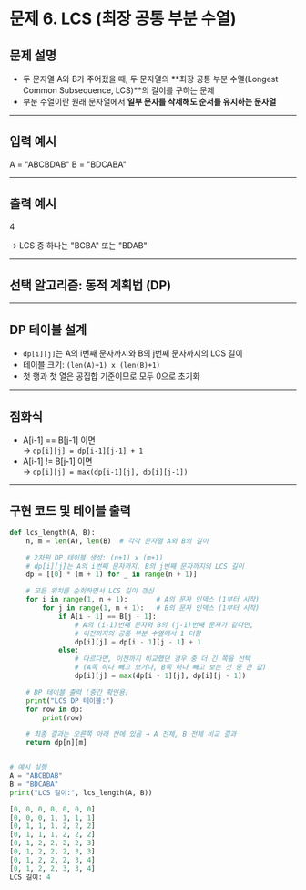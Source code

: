 # 문제 6. LCS (최장 공통 부분 수열)

## 문제 설명

- 두 문자열 A와 B가 주어졌을 때, 두 문자열의 **최장 공통 부분 수열(Longest Common Subsequence, LCS)**의 길이를 구하는 문제
- 부분 수열이란 원래 문자열에서 **일부 문자를 삭제해도 순서를 유지하는 문자열**

---

## 입력 예시
A = "ABCBDAB"
B = "BDCABA"

---

## 출력 예시
4

→ LCS 중 하나는 "BCBA" 또는 "BDAB"

---

## 선택 알고리즘: 동적 계획법 (DP)

---

## DP 테이블 설계

- `dp[i][j]`는 A의 i번째 문자까지와 B의 j번째 문자까지의 LCS 길이
- 테이블 크기: `(len(A)+1) x (len(B)+1)`
- 첫 행과 첫 열은 공집합 기준이므로 모두 0으로 초기화

---

## 점화식

- A[i-1] == B[j-1] 이면  
  → `dp[i][j] = dp[i-1][j-1] + 1`
- A[i-1] != B[j-1] 이면  
  → `dp[i][j] = max(dp[i-1][j], dp[i][j-1])`

---

## 구현 코드 및 테이블 출력


```python
def lcs_length(A, B):
    n, m = len(A), len(B)  # 각각 문자열 A와 B의 길이

    # 2차원 DP 테이블 생성: (n+1) x (m+1)
    # dp[i][j]는 A의 i번째 문자까지, B의 j번째 문자까지의 LCS 길이
    dp = [[0] * (m + 1) for _ in range(n + 1)]

    # 모든 위치를 순회하면서 LCS 길이 갱신
    for i in range(1, n + 1):       # A의 문자 인덱스 (1부터 시작)
        for j in range(1, m + 1):   # B의 문자 인덱스 (1부터 시작)
            if A[i - 1] == B[j - 1]:
                # A의 (i-1)번째 문자와 B의 (j-1)번째 문자가 같다면,
                # 이전까지의 공통 부분 수열에서 1 더함
                dp[i][j] = dp[i - 1][j - 1] + 1
            else:
                # 다르다면, 이전까지 비교했던 경우 중 더 긴 쪽을 선택
                # (A쪽 하나 빼고 보거나, B쪽 하나 빼고 보는 것 중 큰 값)
                dp[i][j] = max(dp[i - 1][j], dp[i][j - 1])

    # DP 테이블 출력 (중간 확인용)
    print("LCS DP 테이블:")
    for row in dp:
        print(row)

    # 최종 결과는 오른쪽 아래 칸에 있음 → A 전체, B 전체 비교 결과
    return dp[n][m]


# 예시 실행
A = "ABCBDAB"
B = "BDCABA"
print("LCS 길이:", lcs_length(A, B))

[0, 0, 0, 0, 0, 0, 0]
[0, 0, 0, 1, 1, 1, 1]
[0, 1, 1, 1, 2, 2, 2]
[0, 1, 1, 1, 2, 2, 2]
[0, 1, 2, 2, 2, 2, 3]
[0, 1, 2, 2, 2, 3, 3]
[0, 1, 2, 2, 2, 3, 4]
[0, 1, 2, 2, 3, 3, 4]
LCS 길이: 4

